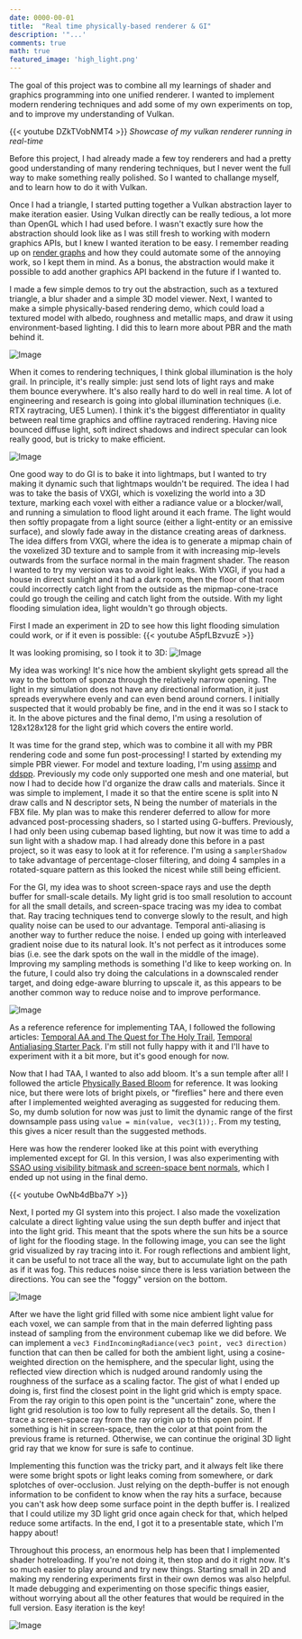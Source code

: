 ```yaml
---
date: 0000-00-01
title:  "Real time physically-based renderer & GI"
description: '"...'
comments: true
math: true
featured_image: 'high_light.png'
---
```


The goal of this project was to combine all my learnings of shader and graphics programming into one unified renderer. I wanted to implement modern rendering techniques and add some of my own experiments on top, and to improve my understanding of Vulkan.


<!--more-->

{{< youtube DZkTVobNMT4 >}}
*Showcase of my vulkan renderer running in real-time*

Before this project, I had already made a few toy renderers and had a pretty good understanding of many rendering techniques, but I never went the full way to make something really polished. So I wanted to challange myself, and to learn how to do it with Vulkan.

Once I had a triangle, I started putting together a Vulkan abstraction layer to make iteration easier. Using Vulkan directly can be really tedious, a lot more than OpenGL which I had used before. I wasn't exactly sure how the abstraction should look like as I was still fresh to working with modern graphics APIs, but I knew I wanted iteration to be easy. I remember reading up on [render graphs](https://ruby0x1.github.io/machinery_blog_archive/post/high-level-rendering-using-render-graphs/index.html) and how they could automate some of the annoying work, so I kept them in mind. As a bonus, the abstraction would make it possible to add another graphics API backend in the future if I wanted to.

I made a few simple demos to try out the abstraction, such as a textured triangle, a blur shader and a simple 3D model viewer. Next, I wanted to make a simple physically-based rendering demo, which could load a textured model with albedo, roughness and metallic maps, and draw it using environment-based lighting. I did this to learn more about PBR and the math behind it.

![Image](pbr_spheres.png)

When it comes to rendering techniques, I think global illumination is the holy grail. In principle, it's really simple: just send lots of light rays and make them bounce everywhere. It's also really hard to do well in real time. A lot of engineering and research is going into global illumination techniques (i.e. RTX raytracing, UE5 Lumen). I think it's the biggest differentiator in quality between real time graphics and offline raytraced rendering. Having nice bounced diffuse light, soft indirect shadows and indirect specular can look really good, but is tricky to make efficient.

![Image](gi.png)

One good way to do GI is to bake it into lightmaps, but I wanted to try making it dynamic such that lightmaps wouldn't be required. The idea I had was to take the basis of VXGI, which is voxelizing the world into a 3D texture, marking each voxel with either a radiance value or a blocker/wall, and running a simulation to flood light around it each frame. The light would then softly propagate from a light source (either a light-entity or an emissive surface), and slowly fade away in the distance creating areas of darkness. The idea differs from VXGI, where the idea is to generate a mipmap chain of the voxelized 3D texture and to sample from it with increasing mip-levels outwards from the surface normal in the main fragment shader. The reason I wanted to try my version was to avoid light leaks. With VXGI, if you had a house in direct sunlight and it had a dark room, then the floor of that room could incorrectly catch light from the outside as the mipmap-cone-trace could go trough the ceiling and catch light from the outside. With my light flooding simulation idea, light wouldn't go through objects.

First I made an experiment in 2D to see how this light flooding simulation could work, or if it even is possible:
{{< youtube A5pfLBzvuzE >}}

It was looking promising, so I took it to 3D:
![Image](sponza_gi.png)

My idea was working! It's nice how the ambient skylight gets spread all the way to the bottom of sponza through the relatively narrow opening. The light in my simulation does not have any directional information, it just spreads everywhere evenly and can even bend around corners. I initially suspected that it would probably be fine, and in the end it was so I stack to it. In the above pictures and the final demo, I'm using a resolution of 128x128x128 for the light grid which covers the entire world.

It was time for the grand step, which was to combine it all with my PBR rendering code and some fun post-processing! I started by extending my simple PBR viewer. For model and texture loading, I'm using [assimp](https://github.com/assimp/assimp) and [ddspp](https://github.com/redorav/ddspp). Previously my code only supported one mesh and one material, but now I had to decide how I'd organize the draw calls and materials. Since it was simple to implement, I made it so that the entire scene is split into N draw calls and N descriptor sets, N being the number of materials in the FBX file. My plan was to make this renderer deferred to allow for more advanced post-processing shaders, so I started using G-buffers. Previously, I had only been using cubemap based lighting, but now it was time to add a sun light with a shadow map. I had already done this before in a past project, so it was easy to look at it for reference. I'm using a `samplerShadow` to take advantage of percentage-closer filtering, and doing 4 samples in a rotated-square pattern as this looked the nicest while still being efficient.

For the GI, my idea was to shoot screen-space rays and use the depth buffer for small-scale details. My light grid is too small resolution to account for all the small details, and screen-space tracing was my idea to combat that. Ray tracing techniques tend to converge slowly to the result, and high quality noise can be used to our advantage. Temporal anti-aliasing is another way to further reduce the noise. I ended up going with interleaved gradient noise due to its natural look. It's not perfect as it introduces some bias (i.e. see the dark spots on the wall in the middle of the image). Improving my sampling methods is something I'd like to keep working on. In the future, I could also try doing the calculations in a downscaled render target, and doing edge-aware blurring to upscale it, as this appears to be another common way to reduce noise and to improve performance.

![Image](sampling.png)

As a reference reference for implementing TAA, I followed the following articles: [Temporal AA and The Quest for The Holy Trail](https://www.elopezr.com/temporal-aa-and-the-quest-for-the-holy-trail/), [Temporal Antialiasing Starter Pack](https://alextardif.com/TAA.html). I'm still not fully happy with it and I'll have to experiment with it a bit more, but it's good enough for now.

Now that I had TAA, I wanted to also add bloom. It's a sun temple after all! I followed the article [Physically Based Bloom](https://learnopengl.com/Guest-Articles/2022/Phys.-Based-Bloom) for reference. It was looking nice, but there were lots of bright pixels, or "fireflies" here and there even after I implemented weighted averaging as suggested for reducing them. So, my dumb solution for now was just to limit the dynamic range of the first downsample pass using `value = min(value, vec3(1));`. From my testing, this gives a nicer result than the suggested methods.

Here was how the renderer looked like at this point with everything implemented except for GI. In this version, I was also experimenting with [SSAO using visibility bitmask and screen-space bent normals](https://cdrinmatane.github.io/posts/cgspotlight-slides/), which I ended up not using in the final demo.

{{< youtube OwNb4dBba7Y >}}

Next, I ported my GI system into this project. I also made the voxelization calculate a direct lighting value using the sun depth buffer and inject that into the light grid. This meant that the spots where the sun hits be a source of light for the flooding stage. In the following image, you can see the light grid visualized by ray tracing into it. For rough reflections and ambient light, it can be useful to not trace all the way, but to accumulate light on the path as if it was fog. This reduces noise since there is less variation between the directions. You can see the "foggy" version on the bottom.

![Image](light_grid.png)

After we have the light grid filled with some nice ambient light value for each voxel, we can sample from that in the main deferred lighting pass instead of sampling from the environment cubemap like we did before. We can implement a `vec3 FindIncomingRadiance(vec3 point, vec3 direction)` function that can then be called for both the ambient light, using a cosine-weighted direction on the hemisphere, and the specular light, using the reflected view direction which is nudged around randomly using the roughness of the surface as a scaling factor. The gist of what I ended up doing is, first find the closest point in the light grid which is empty space. From the ray origin to this open point is the "uncertain" zone, where the light grid resolution is too low to fully represent all the details. So, then I trace a screen-space ray from the ray origin up to this open point. If something is hit in screen-space, then the color at that point from the previous frame is returned. Otherwise, we can continue the original 3D light grid ray that we know for sure is safe to continue.

Implementing this function was the tricky part, and it always felt like there were some bright spots or light leaks coming from somewhere, or dark splotches of over-occlusion. Just relying on the depth-buffer is not enough information to be confident to know when the ray hits a surface, because you can't ask how deep some surface point in the depth buffer is. I realized that I could utilize my 3D light grid once again check for that, which helped reduce some artifacts. In the end, I got it to a presentable state, which I'm happy about!

Throughout this process, an enormous help has been that I implemented shader hotreloading. If you're not doing it, then stop and do it right now. It's so much easier to play around and try new things. Starting small in 2D and making my rendering experiments first in their own demos was also helpful. It made debugging and experimenting on those specific things easier, without worrying about all the other features that would be required in the full version. Easy iteration is the key!

![Image](final_1.png)
